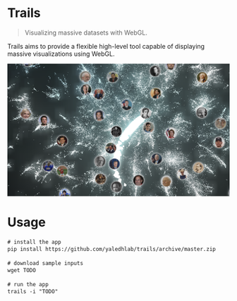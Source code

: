 # Trails

> Visualizing massive datasets with WebGL.

Trails aims to provide a flexible high-level tool capable of displaying massive visualizations using WebGL. 

![App preview](/trails/web/assets/images/preview.png?raw=true)

# Usage

```
# install the app
pip install https://github.com/yaledhlab/trails/archive/master.zip

# download sample inputs
wget TODO

# run the app
trails -i "TODO"
```
